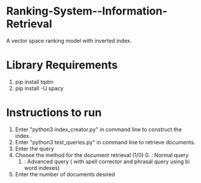 # Ranking-System--Information-Retrieval
A vector space ranking model with inverted index.

# Library Requirements
1. pip install tqdm
2. pip install -U spacy

# Instructions to run
1. Enter "python3 index_creator.py" in command line to construct the index.
2. Enter "python3 test_queries.py" in command line to retrieve documents.
3. Enter the query
4. Choose the method for the document retrieval (1/0)
    0. :  Normal query
    1. :  Advanced query ( with spell corrector and phrasal query using bi word indexes)
5. Enter the number of documents desired


